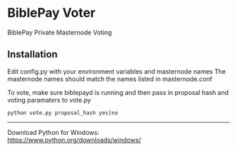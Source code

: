 BiblePay Voter
==============

BiblePay Private Masternode Voting

Installation
------------

Edit config.py with your environment variables and masternode names
The masternode names should match the names listed in masternode.conf 

To vote, make sure biblepayd is running 
and then pass in proposal hash and voting paramaters to vote.py

```
python vote.py proposal_hash yes|no
```

------------

Download Python for Windows:
https://www.python.org/downloads/windows/
